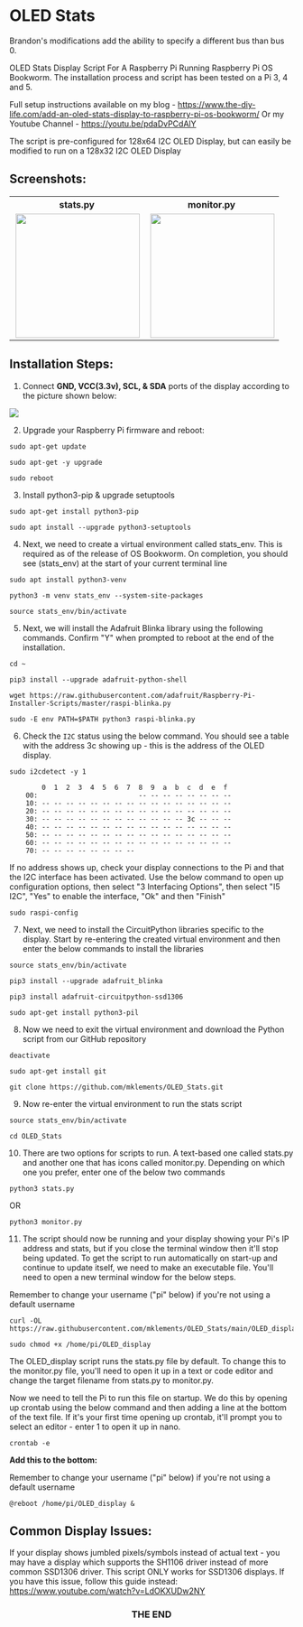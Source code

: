 # OLED Stats

Brandon's modifications add the ability to specify a different bus than bus 0.


OLED Stats Display Script For A Raspberry Pi Running Raspberry Pi OS Bookworm. The installation process and script has been tested on a Pi 3, 4 and 5.

Full setup instructions available on my blog - https://www.the-diy-life.com/add-an-oled-stats-display-to-raspberry-pi-os-bookworm/
Or my Youtube Channel - https://youtu.be/pdaDvPCdAlY

The script is pre-configured for 128x64 I2C OLED Display, but can easily be modified to run on a 128x32 I2C OLED Display

## Screenshots:

<table align="center" style="margin: 0px auto;">
  <tr>
    <th>stats.py</th>
    <th>monitor.py</th>
  </tr>
  <tr>
    <td><img align="right" src="https://www.the-diy-life.com/wp-content/uploads/2024/11/OLED-Text-Stats-Display-Stats.jpeg" height="220"></img></td>
    <td><img align="right" src="https://www.the-diy-life.com/wp-content/uploads/2024/11/OLED-Icons-Stats-Display-Monitor.jpeg" height="220"></img></td>
  </tr>
  </table>

## Installation Steps:

1. Connect **GND, VCC(3.3v), SCL, & SDA** ports of the display according to the picture shown below:

<img src="https://www.the-diy-life.com/wp-content/uploads/2024/11/Display-Connected-To-GPIO-Pins-Both-Sides.jpeg">

2. Upgrade your Raspberry Pi firmware and reboot:

```shell
sudo apt-get update
```
```shell
sudo apt-get -y upgrade
```
```shell
sudo reboot
```

3. Install python3-pip & upgrade setuptools

```shell
sudo apt-get install python3-pip
```
```shell
sudo apt install --upgrade python3-setuptools
```

4. Next, we need to create a virtual environment called stats_env. This is required as of the release of OS Bookworm. On completion, you should see (stats_env) at the start of your current terminal line

```shell
sudo apt install python3-venv
```
```shell
python3 -m venv stats_env --system-site-packages
```
```shell
source stats_env/bin/activate
```

5. Next, we will install the Adafruit Blinka library using the following commands. Confirm "Y" when prompted to reboot at the end of the installation.

```shell
cd ~
```
```shell
pip3 install --upgrade adafruit-python-shell
```
```shell
wget https://raw.githubusercontent.com/adafruit/Raspberry-Pi-Installer-Scripts/master/raspi-blinka.py
```
```shell
sudo -E env PATH=$PATH python3 raspi-blinka.py
```

6. Check the `I2C` status using the below command. You should see a table with the address 3c showing up - this is the address of the OLED display.

```shell
sudo i2cdetect -y 1
```

```shell
        0  1  2  3  4  5  6  7  8  9  a  b  c  d  e  f
    00:                         -- -- -- -- -- -- -- --
    10: -- -- -- -- -- -- -- -- -- -- -- -- -- -- -- --
    20: -- -- -- -- -- -- -- -- -- -- -- -- -- -- -- --
    30: -- -- -- -- -- -- -- -- -- -- -- -- 3c -- -- --
    40: -- -- -- -- -- -- -- -- -- -- -- -- -- -- -- --
    50: -- -- -- -- -- -- -- -- -- -- -- -- -- -- -- --
    60: -- -- -- -- -- -- -- -- -- -- -- -- -- -- -- --
    70: -- -- -- -- -- -- -- --
```

If no address shows up, check your display connections to the Pi and that the I2C interface has been activated. Use the below command to open up configuration options, then select "3 Interfacing Options", then select "I5 I2C", "Yes" to enable the interface, "Ok" and then "Finish"

```shell
sudo raspi-config
```

7. Next, we need to install the CircuitPython libraries specific to the display. Start by re-entering the created virtual environment and then enter the below commands to install the libraries

```shell
source stats_env/bin/activate
```
```shell
pip3 install --upgrade adafruit_blinka
```
```shell
pip3 install adafruit-circuitpython-ssd1306
```
```shell
sudo apt-get install python3-pil
```

8. Now we need to exit the virtual environment and download the Python script from our GitHub repository

```shell
deactivate
```
```shell
sudo apt-get install git
```
```shell
git clone https://github.com/mklements/OLED_Stats.git
```

9. Now re-enter the virtual environment to run the stats script

```shell
source stats_env/bin/activate
```
```shell
cd OLED_Stats
```

10. There are two options for scripts to run. A text-based one called stats.py and another one that has icons called monitor.py. Depending on which one you prefer, enter one of the below two commands

```shell
python3 stats.py
```

OR

```shell
python3 monitor.py
```

11. The script should now be running and your display showing your Pi's IP address and stats, but if you close the terminal window then it'll stop being updated. To get the script to run automatically on start-up and continue to update itself, we need to make an executable file. You'll need to open a new terminal window for the below steps.

Remember to change your username ("pi" below) if you're not using a default username

```shell
curl -OL https://raw.githubusercontent.com/mklements/OLED_Stats/main/OLED_display
```
```shell
sudo chmod +x /home/pi/OLED_display
```

The OLED_display script runs the stats.py file by default. To change this to the monitor.py file, you'll need to open it up in a text or code editor and change the target filename from stats.py to monitor.py.

Now we need to tell the Pi to run this file on startup. We do this by opening up crontab using the below command and then adding a line at the bottom of the text file. If it's your first time opening up crontab, it'll prompt you to select an editor - enter 1 to open it up in nano.

```shell   
crontab -e
```

**Add this to the bottom:**

Remember to change your username ("pi" below) if you're not using a default username

```
@reboot /home/pi/OLED_display &
```

## Common Display Issues:

If your display shows jumbled pixels/symbols instead of actual text - you may have a display which supports the SH1106 driver instead of more common SSD1306 driver. This script ONLY works for SSD1306 displays.
If you have this issue, follow this guide instead: https://www.youtube.com/watch?v=LdOKXUDw2NY

<h3><p align="center">THE  END</p></h3>
